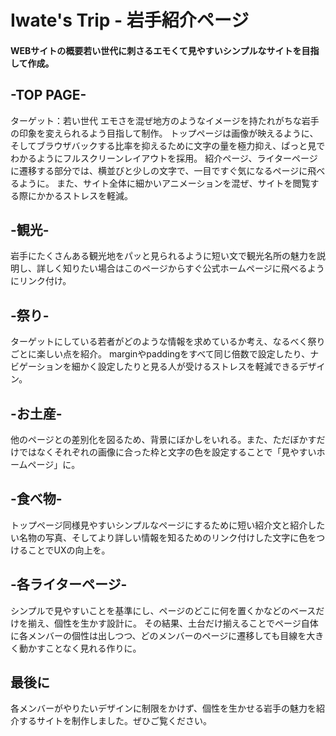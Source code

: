 # Iwate's Trip - 岩手紹介ページ

#### WEBサイトの概要若い世代に刺さるエモくて見やすいシンプルなサイトを目指して作成。

## -TOP PAGE-
ターゲット：若い世代
エモさを混ぜ地方のようなイメージを持たれがちな岩手の印象を変えられるよう目指して制作。
トップページは画像が映えるように、そしてブラウザバックする比率を抑えるために文字の量を極力抑え、ぱっと見でわかるようにフルスクリーンレイアウトを採用。
紹介ページ、ライターページに遷移する部分では、横並びと少しの文字で、一目ですぐ気になるページに飛べるように。
また、サイト全体に細かいアニメーションを混ぜ、サイトを閲覧する際にかかるストレスを軽減。

## -観光-
岩手にたくさんある観光地をパッと見られるように短い文で観光名所の魅力を説明し、詳しく知りたい場合はこのページからすぐ公式ホームページに飛べるようにリンク付け。

## -祭り-
ターゲットにしている若者がどのような情報を求めているか考え、なるべく祭りごとに楽しい点を紹介。
marginやpaddingをすべて同じ倍数で設定したり、ナビゲーションを細かく設定したりと見る人が受けるストレスを軽減できるデザイン。

## -お土産-
他のページとの差別化を図るため、背景にぼかしをいれる。また、ただぼかすだけではなくそれぞれの画像に合った枠と文字の色を設定することで「見やすいホームページ」に。

## -食べ物-
トップページ同様見やすいシンプルなページにするために短い紹介文と紹介したい名物の写真、そしてより詳しい情報を知るためのリンク付けした文字に色をつけることでUXの向上を。

## -各ライターページ-
シンプルで見やすいことを基準にし、ページのどこに何を置くかなどのベースだけを揃え、個性を生かす設計に。
その結果、土台だけ揃えることでページ自体に各メンバーの個性は出しつつ、どのメンバーのページに遷移しても目線を大きく動かすことなく見れる作りに。

## 最後に
各メンバーがやりたいデザインに制限をかけず、個性を生かせる岩手の魅力を紹介するサイトを制作しました。ぜひご覧ください。
